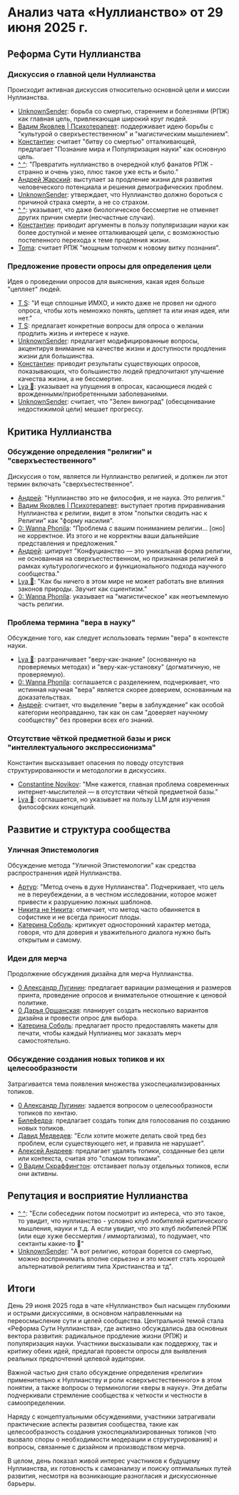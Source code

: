 # Анализ чата «Нуллианство» от 29 июня 2025 г.

## Реформа Сути Нуллианства

### Дискуссия о главной цели Нуллианства
Происходит активная дискуссия относительно основной цели и миссии Нуллианства.
* [UnknownSender](https://t.me/NullianityNull/51839/105499): борьба со смертью, старением и болезнями (РПЖ) как главная цель, привлекающая широкий круг людей.
* [Вадим Яковлев | Психотерапевт](https://t.me/NullianityNull/51839/105501): поддерживает идею борьбы с "культурой о сверхъестественном" и "магистическим мышлением".
* [Константин](https://t.me/NullianityNull/51839/105526): считает "битву со смертью" отталкивающей, предлагает "Познание мира и Популяризация науки" как основную цель.
* [^ ^](https://t.me/NullianityNull/51839/105619): "Превратить нуллианство в очередной клуб фанатов РПЖ - странно и очень узко, плюс такое уже есть и было."
* [Андрей Жарский](https://t.me/NullianityNull/51839/106069): выступает за продление жизни для развития человеческого потенциала и решения демографических проблем.
* [UnknownSender](https://t.me/NullianityNull/51839/106071): утверждает, что Нуллианство должно бороться с причиной страха смерти, а не со страхом.
* [^ ^](https://t.me/NullianityNull/51839/106002): указывает, что даже биологическое бессмертие не отменяет других причин смерти (несчастные случаи).
* [Константин](https://t.me/NullianityNull/51839/105996): приводит аргументы в пользу популяризации науки как более доступной и менее отталкивающей цели, с возможностью постепенного перехода к теме продления жизни.
* [Toma](https://t.me/NullianityNull/51839/108146): считает РПЖ "мощным толчком к новому витку познания".

### Предложение провести опросы для определения цели
Идея о проведении опросов для выяснения, какая идея больше "цепляет" людей.
* [T S](https://t.me/NullianityNull/51839/108150): "И еще сплошные ИМХО, и никто даже не провел ни одного опроса, чтобы хоть немножко понять, цепляет та или иная идея, или нет."
* [T S](https://tme/NullianityNull/51839/108199): предлагает конкретные вопросы для опроса о желании продлить жизнь и интересе к науке.
* [UnknownSender](https://t.me/NullianityNull/51839/108222): предлагает модифицированные вопросы, акцентируя внимание на качестве жизни и доступности продления жизни для большинства.
* [Константин](https://t.me/NullianityNull/51839/108361): приводит результаты существующих опросов, показывающих, что большинство людей предпочитают улучшение качества жизни, а не бессмертие.
* [Lyа 🌴](https://t.me/NullianityNull/51839/108410): указывает на упущения в опросах, касающиеся людей с врожденными/приобретенными заболеваниями.
* [UnknownSender](https://t.me/NuillianityNull/51839/108464): считает, что "Зелен виноград" (обесценивание недостижимой цели) мешает прогрессу.

## Критика Нуллианства

### Обсуждение определения "религии" и "сверхъестественного"
Дискуссия о том, является ли Нуллианство религией, и должен ли этот термин включать "сверхъестественное".
* [Андрей](https://t.me/NullianityNull/4112/105497): "Нуллианство это не философия, и не наука. Это религия."
* [Вадим Яковлев | Психотерапевт](https://t.me/NullianityNull/4112/105614): выступает против приравнивания Нуллианства к религии, видит в этом "попытки сводить нас к Религии" как "форму насилия".
* [0: Wanna Phonila](https://t.me/NullianityNull/4112/106102): "Проблема с вашим пониманием религии... [оно] не корректное. Из этого и не корректны ваши дальнейшие представления и предложения."
* [Андрей](https://t.me/NullianityNull/4112/105782): цитирует "Конфуцианство — это уникальная форма религии, не основанная на сверхъестественном, но признанная религией в рамках культурологического и функционального подхода научного сообщества."
* [Lyа 🌴](https://t.me/NullianityNull/4112/107187): "Как бы ничего в этом мире не может работать вне влияния законов природы. Звучит как сциентизм."
* [0: Wanna Phonila](https://t.me/NullianityNull/4112/108162): указывает на "магистическое" как неотъемлемую часть религии.

### Проблема термина "вера в науку"
Обсуждение того, как следует использовать термин "вера" в контексте науки.
* [Lyа 🌴](https://t.me/NullianityNull/4112/108072): разграничивает "веру-как-знание" (основанную на проверяемых методах) и "веру-как-установку" (догматичную, не проверяемую).
* [0: Wanna Phonila](https://t.me/NullianityNull/4112/108110): соглашается с разделением, подчеркивает, что истинная научная "вера" является скорее доверием, основанным на доказательствах.
* [Андрей](https://t.me/NullianityNull/4112/108166): считает, что выделение "веры в заблуждение" как особой категории неоправданно, так как он сам "доверяет научному сообществу" без проверки всех его знаний.

### Отсутствие чёткой предметной базы и риск "интеллектуального экспрессионизма"
Константин высказывает опасения по поводу отсутствия структурированности и методологии в дискуссиях.
* [Constantine Novikov](https://t.me/NullianityNull/4112/108202): "Мне кажется, главная проблема современных интернет-мыслителей — в отсутствии чёткой предметной базы."
* [Lyа 🌴](https://t.me/NullianityNull/4112/108212): соглашается, но указывает на пользу LLM для изучения философских концепций.

## Развитие и структура сообщества

### Уличная Эпистемология
Обсуждение метода "Уличной Эпистемологии" как средства распространения идей Нуллианства.
* [Артур](https://t.me/NullianityNull/100028/106555): "Метод очень в духе Нуллианства". Подчеркивает, что цель не в переубеждении, а в честном исследовании, которое может привести к разрушению ложных шаблонов.
* [Никита не Никита](https://t.me/NullianityNull/100028/106654): отмечает, что метод часто обвиняется в софистике и не всегда приносит плоды.
* [Катерина Соболь](https://t.me/NullianityNull/100028/107116): критикует односторонний характер метода, говоря, что для доверия и уважительного диалога нужно быть открытым и самому.

### Идеи для мерча
Продолжение обсуждения дизайна для мерча Нуллианства.
* [0 Александр Лугинин](https://t.me/NullianityNull/6092/106999): предлагает вариации размещения и размеров принта, проведение опросов и внимательное отношение к ценовой политике.
* [0 Дарья Оршанская](https://t.me/NullianityNull/6092/107141): планирует создать несколько вариантов дизайна и провести опрос для выбора.
* [Катерина Соболь](https://t.me/NullianityNull/6092/108515): предлагает просто предоставлять макеты для печати, чтобы каждый Нуллианец мог заказать мерч самостоятельно.

### Обсуждение создания новых топиков и их целесообразности
Затрагивается тема появления множества узкоспециализированных топиков.
* [0 Александр Лугинин](https://t.me/NullianityNull/108627): задается вопросом о целесообразности топиков по хентаю.
* [Билефедра](https://t.me/NullianityNull/108634): предлагает создать топик для голосования по созданию новых топиков.
* [Давид Медведев](https://t.me/NullianityNull/108684): "Если хотите можете делать свой тред без проблем, если существующего нет, и правила не нарушает".
* [Алексей Андреев](https://t.me/NullianityNull/1738/108624): предлагает удалять топики, созданные без цели или контекста, считая это "спамом топиками".
* [0 Вадим Скраффингтон](https://t.me/NullianityNull/1738/108653): отстаивает пользу отдельных топиков, если они активны.

## Репутация и восприятие Нуллианства
* [^ ^](https://t.me/NullianityNull/51839/105879): "Если собеседник потом посмотрит из интереса, что это такое, то увидит, что нуллианство - условно клуб любителей критического мышления, науки и т.д. А если увидит, что это клуб любителей РПЖ (или еще хуже бессмертия / иммортализма), то подумает, что сектанты какие-то 🤣"
* [UnknownSender](https://t.me/NullianityNull/51839/105972): "А вот религию, которая борется со смертью, можно воспринимать вполне серьезно и это может стать хорошей альтернативой религиям типа Христианства и тд".

## Итоги

День 29 июня 2025 года в чате «Нуллианство» был насыщен глубокими и острыми дискуссиями, в основном направленными на переосмысление сути и целей сообщества. Центральной темой стала «Реформа Сути Нуллианства», где активно обсуждались два основных вектора развития: радикальное продление жизни (РПЖ) и популяризация науки. Участники высказывали как поддержку, так и критику обеих идей, предлагая провести опросы для выявления реальных предпочтений целевой аудитории.

Важной частью дня стало обсуждение определения «религии» применительно к Нуллианству и роли «сверхъестественного» в этом понятии, а также вопросы о терминологии «веры в науку». Эти дебаты подчеркивали стремление сообщества к четкости и честности в самоопределении.

Наряду с концептуальными обсуждениями, участники затрагивали практические аспекты развития сообщества, такие как целесообразность создания узкоспециализированных топиков (что вызвало споры о необходимости модерации и структурирования) и вопросы, связанные с дизайном и производством мерча.

В целом, день показал живой интерес участников к будущему Нуллианства, их готовность к самоанализу и поиску оптимальных путей развития, несмотря на возникающие разногласия и дискуссионные барьеры.